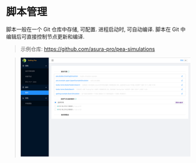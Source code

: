# 脚本管理

脚本一般在一个 Git 仓库中存储, 可配置. 进程启动时, 可自动编译. 脚本在 Git 中编辑后可直接控制节点更新和编译.

> 示例仓库: https://github.com/asura-pro/pea-simulations

> ![](./images/simulations.png)
